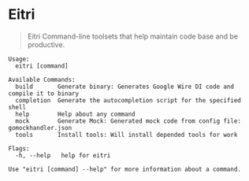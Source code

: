 # Eitri

> Eitri Command-line toolsets that help maintain code base and be productive.

```
Usage:
  eitri [command]

Available Commands:
  build       Generate binary: Generates Google Wire DI code and compile it to binary
  completion  Generate the autocompletion script for the specified shell
  help        Help about any command
  mock        Generate Mock: Generated mock code from config file: gomockhandler.json
  tools       Install tools: Will install depended tools for work

Flags:
  -h, --help   help for eitri

Use "eitri [command] --help" for more information about a command.
```